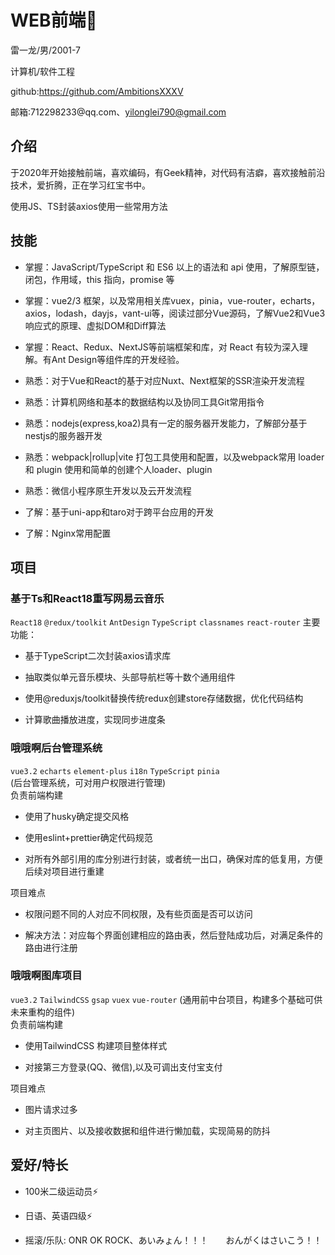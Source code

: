 # WEB前端👋

雷一龙/男/2001-7

计算机/软件工程

github:https://github.com/AmbitionsXXXV

邮箱:712298233\@qq.com、yilonglei790@gmail.com

## 介绍

于2020年开始接触前端，喜欢编码，有Geek精神，对代码有洁癖，喜欢接触前沿技术，爱折腾，正在学习红宝书中。

使用JS、TS封装axios使用一些常用方法

## 技能

*   掌握：JavaScript/TypeScript 和 ES6 以上的语法和 api 使用，了解原型链，闭包，作用域，this 指向，promise 等

*   掌握：vue2/3 框架，以及常用相关库vuex，pinia，vue-router，echarts，axios，lodash，dayjs，vant-ui等，阅读过部分Vue源码，了解Vue2和Vue3响应式的原理、虚拟DOM和Diff算法

*   掌握：React、Redux、NextJS等前端框架和库，对 React 有较为深入理解。有Ant Design等组件库的开发经验。 

*   熟悉：对于Vue和React的基于对应Nuxt、Next框架的SSR渲染开发流程   

*   熟悉：计算机网络和基本的数据结构以及协同工具Git常用指令
   
*   熟悉：nodejs(express,koa2)具有一定的服务器开发能力，了解部分基于nestjs的服务器开发

*   熟悉：webpack|rollup|vite 打包工具使用和配置，以及webpack常用 loader 和 plugin 使用和简单的创建个人loader、plugin

*   熟悉：微信小程序原生开发以及云开发流程

*   了解：基于uni-app和taro对于跨平台应用的开发

*   了解：Nginx常用配置

##  项目
### 基于Ts和React18重写网易云音乐
`React18` `@redux/toolkit` `AntDesign` `TypeScript` `classnames` `react-router`
主要功能：
* 基于TypeScript二次封装axios请求库

* 抽取类似单元音乐模块、头部导航栏等十数个通用组件

* 使用@reduxjs/toolkit替换传统redux创建store存储数据，优化代码结构

* 计算歌曲播放进度，实现同步进度条

### 哦哦啊后台管理系统
`vue3.2` `echarts` `element-plus` `i18n` `TypeScript` `pinia`   
(后台管理系统，可对用户权限进行管理)  
负责前端构建
*  使用了husky确定提交风格

*  使用eslint+prettier确定代码规范

*  对所有外部引用的库分别进行封装，或者统一出口，确保对库的低复用，方便后续对项目进行重建

项目难点
*  权限问题不同的人对应不同权限，及有些页面是否可以访问

*  解决方法：对应每个界面创建相应的路由表，然后登陆成功后，对满足条件的路由进行注册

###  哦哦啊图库项目
`vue3.2` `TailwindCSS` `gsap` `vuex`  `vue-router`
(通用前中台项目，构建多个基础可供未来重构的组件)  
负责前端构建
*  使用TailwindCSS 构建项目整体样式

*  对接第三方登录(QQ、微信),以及可调出支付宝支付

项目难点
*  图片请求过多

*  对主页图片、以及接收数据和组件进行懒加载，实现简易的防抖

## 爱好/特长

*   100米二级运动员⚡

*   日语、英语四级⚡

*   摇滚/乐队: ONR OK ROCK、あいみょん！！！　　おんがくはさいこう！！

<!--
**AmbitionsXXXV/AmbitionsXXXV** is a ✨ _special_ ✨ repository because its `README.md` (this file) appears on your GitHub profile.

Here are some ideas to get you started:

- 🔭 I’m currently working on ...
- 🌱 I’m currently learning ...
- 👯 I’m looking to collaborate on ...
- 🤔 I’m looking for help with ...
- 💬 Ask me about ...
- 📫 How to reach me: ...
- 😄 Pronouns: ...
- ⚡ Fun fact: ...
-->
